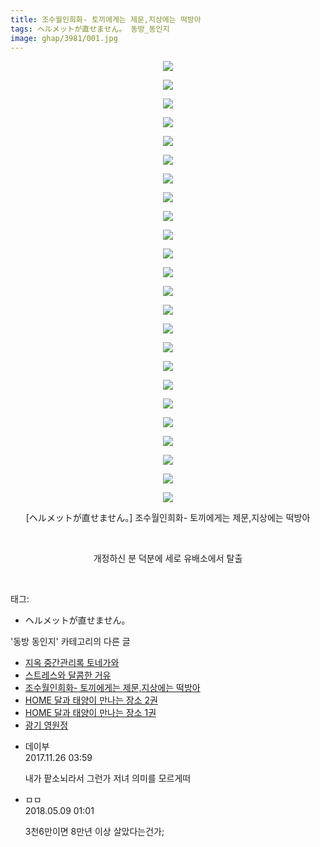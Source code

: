 ```yaml
---
title: 조수월인희화- 토끼에게는 제문,지상에는 떡방아
tags: ヘルメットが直せません。 동방_동인지
image: ghap/3981/001.jpg
---
```

<div class="article">
<p style="text-align: center; clear: none; float: none;"><img src="{{ site.nasurl }}/ghap/3981/001.jpg"/></p>
<p style="text-align: center; clear: none; float: none;"><img src="{{ site.nasurl }}/ghap/3981/002.jpg"/></p>
<p style="text-align: center; clear: none; float: none;"><img src="{{ site.nasurl }}/ghap/3981/003.jpg"/></p>
<p style="text-align: center; clear: none; float: none;"><img src="{{ site.nasurl }}/ghap/3981/004.jpg"/></p>
<p style="text-align: center; clear: none; float: none;"><img src="{{ site.nasurl }}/ghap/3981/005.jpg"/></p>
<p style="text-align: center; clear: none; float: none;"><img src="{{ site.nasurl }}/ghap/3981/006.jpg"/></p>
<p style="text-align: center; clear: none; float: none;"><img src="{{ site.nasurl }}/ghap/3981/007.jpg"/></p>
<p style="text-align: center; clear: none; float: none;"><img src="{{ site.nasurl }}/ghap/3981/008.jpg"/></p>
<p style="text-align: center; clear: none; float: none;"><img src="{{ site.nasurl }}/ghap/3981/009.jpg"/></p>
<p style="text-align: center; clear: none; float: none;"><img src="{{ site.nasurl }}/ghap/3981/010.jpg"/></p>
<p style="text-align: center; clear: none; float: none;"><img src="{{ site.nasurl }}/ghap/3981/011.jpg"/></p>
<p style="text-align: center; clear: none; float: none;"><img src="{{ site.nasurl }}/ghap/3981/012.jpg"/></p>
<p style="text-align: center; clear: none; float: none;"><img src="{{ site.nasurl }}/ghap/3981/013.jpg"/></p>
<p style="text-align: center; clear: none; float: none;"><img src="{{ site.nasurl }}/ghap/3981/014.jpg"/></p>
<p style="text-align: center; clear: none; float: none;"><img src="{{ site.nasurl }}/ghap/3981/015.jpg"/></p>
<p style="text-align: center; clear: none; float: none;"><img src="{{ site.nasurl }}/ghap/3981/016.jpg"/></p>
<p style="text-align: center; clear: none; float: none;"><img src="{{ site.nasurl }}/ghap/3981/017.jpg"/></p>
<p style="text-align: center; clear: none; float: none;"><img src="{{ site.nasurl }}/ghap/3981/018.jpg"/></p>
<p style="text-align: center; clear: none; float: none;"><img src="{{ site.nasurl }}/ghap/3981/019.jpg"/></p>
<p style="text-align: center; clear: none; float: none;"><img src="{{ site.nasurl }}/ghap/3981/020.jpg"/></p>
<p style="text-align: center; clear: none; float: none;"><img src="{{ site.nasurl }}/ghap/3981/021.jpg"/></p>
<p style="text-align: center; clear: none; float: none;"><img src="{{ site.nasurl }}/ghap/3981/022.jpg"/></p>
<p style="text-align: center; clear: none; float: none;"><img src="{{ site.nasurl }}/ghap/3981/023.jpg"/></p>
<p style="text-align: center; clear: none; float: none;"><img src="{{ site.nasurl }}/ghap/3981/024.jpg"/></p>
<p style="text-align: center; clear: none; float: none;">[ヘルメットが直せません。] 조수월인희화- 토끼에게는 제문,지상에는 떡방아</p>
<p style="text-align: center; clear: none; float: none;"><br/></p>
<p style="text-align: center; clear: none; float: none;">개정하신 분 덕분에 세로 유배소에서 탈출</p>
<p><br/></p>
</div><div class="tagTrail">
<p>태그: </p>
<ul>
<li>ヘルメットが直せません。</li>
</ul>
</div><div class="another">
<p>'동방 동인지' 카테고리의 다른 글</p>
<ul>
<li><a href="/2017-11-27-ghap_3999">지옥 중간관리록 토네가와</a></li>
<li><a href="/2017-11-26-ghap_3982">스트레스와 달콤한 거유</a></li>
<li><a href="/2017-11-26-ghap_3981">조수월인희화- 토끼에게는 제문,지상에는 떡방아</a></li>
<li><a href="/2017-11-25-ghap_3970">HOME 달과 태양이 만나는 장소 2권</a></li>
<li><a href="/2017-11-24-ghap_3959">HOME 달과 태양이 만나는 장소 1권</a></li>
<li><a href="/2017-11-21-ghap_3954">광기 영원정</a></li>
</ul>
</div><div class="cb_module cb_fluid">
<div class="cb_wrt cb_profile">
<div class="comment">
<ul>
<li class="cb_thumb_off" id="comment15137547">
<div class="cb_comment_area">
<div class="cb_info_area">
<div class="cb_section">
<span class="cb_nick_name">데이부</span>
</div>
<div class="cb_section">
<span class="cb_date">2017.11.26 03:59 </span>
</div>
</div>
<div class="cb_dsc_comment">
<p class="cb_dsc">
											내가 팥소뇌라서 그런가 저녀 의미를 모르게떠
										</p>
</div>
</div></li>
<li class="cb_thumb_off" id="comment15252752">
<div class="cb_comment_area">
<div class="cb_info_area">
<div class="cb_section">
<span class="cb_nick_name">ㅁㅁ</span>
</div>
<div class="cb_section">
<span class="cb_date">2018.05.09 01:01 </span>
</div>
</div>
<div class="cb_dsc_comment">
<p class="cb_dsc">
											3천6만이면 8만년 이상 살았다는건가;
										</p>
</div>
</div></li>
</ul>
</div>
</div><!-- commentList close -->
</div>
